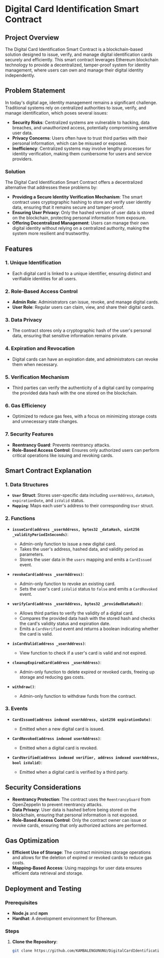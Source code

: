 # **Digital Card Identification Smart Contract**

## **Project Overview**

The Digital Card Identification Smart Contract is a blockchain-based solution designed to issue, verify, and manage digital identification cards securely and efficiently. This smart contract leverages Ethereum blockchain technology to provide a decentralized, tamper-proof system for identity management, where users can own and manage their digital identity independently.

## **Problem Statement**

In today's digital age, identity management remains a significant challenge. Traditional systems rely on centralized authorities to issue, verify, and manage identification, which poses several issues:

- **Security Risks**: Centralized systems are vulnerable to hacking, data breaches, and unauthorized access, potentially compromising sensitive user data.
- **Privacy Concerns**: Users often have to trust third parties with their personal information, which can be misused or exposed.
- **Inefficiency**: Centralized systems may involve lengthy processes for identity verification, making them cumbersome for users and service providers.

### **Solution**

The Digital Card Identification Smart Contract offers a decentralized alternative that addresses these problems by:

- **Providing a Secure Identity Verification Mechanism**: The smart contract uses cryptographic hashing to store and verify user identity data, ensuring that it remains secure and tamper-proof.
- **Ensuring User Privacy**: Only the hashed version of user data is stored on the blockchain, protecting personal information from exposure.
- **Offering Decentralized Management**: Users can manage their own digital identity without relying on a centralized authority, making the system more resilient and trustworthy.

## **Features**

### **1. Unique Identification**
- Each digital card is linked to a unique identifier, ensuring distinct and verifiable identities for all users.

### **2. Role-Based Access Control**
- **Admin Role**: Administrators can issue, revoke, and manage digital cards.
- **User Role**: Regular users can claim, view, and share their digital cards.

### **3. Data Privacy**
- The contract stores only a cryptographic hash of the user's personal data, ensuring that sensitive information remains private.

### **4. Expiration and Revocation**
- Digital cards can have an expiration date, and administrators can revoke them when necessary.

### **5. Verification Mechanism**
- Third parties can verify the authenticity of a digital card by comparing the provided data hash with the one stored on the blockchain.

### **6. Gas Efficiency**
- Optimized to reduce gas fees, with a focus on minimizing storage costs and unnecessary state changes.

### **7. Security Features**
- **Reentrancy Guard**: Prevents reentrancy attacks.
- **Role-Based Access Control**: Ensures only authorized users can perform critical operations like issuing and revoking cards.

## **Smart Contract Explanation**

### **1. Data Structures**
- **`User` Struct**: Stores user-specific data including `userAddress`, `dataHash`, `expirationDate`, and `isValid` status.
- **`Mapping`**: Maps each user's address to their corresponding `User` struct.

### **2. Functions**
- **`issueCard(address _userAddress, bytes32 _dataHash, uint256 _validityPeriodInSeconds)`**: 
  - Admin-only function to issue a new digital card.
  - Takes the user's address, hashed data, and validity period as parameters.
  - Stores the user data in the `users` mapping and emits a `CardIssued` event.

- **`revokeCard(address _userAddress)`**: 
  - Admin-only function to revoke an existing card.
  - Sets the user's card `isValid` status to `false` and emits a `CardRevoked` event.

- **`verifyCard(address _userAddress, bytes32 _providedDataHash)`**: 
  - Allows third parties to verify the validity of a digital card.
  - Compares the provided data hash with the stored hash and checks the card's validity status and expiration date.
  - Emits a `CardVerified` event and returns a boolean indicating whether the card is valid.

- **`isCardValid(address _userAddress)`**: 
  - View function to check if a user's card is valid and not expired.

- **`cleanupExpiredCard(address _userAddress)`**: 
  - Admin-only function to delete expired or revoked cards, freeing up storage and reducing gas costs.

- **`withdraw()`**: 
  - Admin-only function to withdraw funds from the contract.

### **3. Events**
- **`CardIssued(address indexed userAddress, uint256 expirationDate)`**: 
  - Emitted when a new digital card is issued.

- **`CardRevoked(address indexed userAddress)`**: 
  - Emitted when a digital card is revoked.

- **`CardVerified(address indexed verifier, address indexed userAddress, bool isValid)`**: 
  - Emitted when a digital card is verified by a third party.

## **Security Considerations**

- **Reentrancy Protection**: The contract uses the `ReentrancyGuard` from OpenZeppelin to prevent reentrancy attacks.
- **Data Privacy**: User data is hashed before being stored on the blockchain, ensuring that personal information is not exposed.
- **Role-Based Access Control**: Only the contract owner can issue or revoke cards, ensuring that only authorized actions are performed.

## **Gas Optimization**

- **Efficient Use of Storage**: The contract minimizes storage operations and allows for the deletion of expired or revoked cards to reduce gas costs.
- **Mapping-Based Access**: Using mappings for user data ensures efficient data retrieval and storage.

## **Deployment and Testing**

### **Prerequisites**
- **Node.js** and **npm**
- **Hardhat**: A development environment for Ethereum.

### **Steps**
1. **Clone the Repository**:
   ```bash
   git clone https://github.com/KAMBALENGUNUNU/DigitalCardIdentification.git
